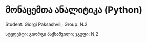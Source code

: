 # მონაცემთა ანალიტიკა (Python)

Student: Giorgi Paksashvili;
Group: N.2

სტუდენტი: გიორგი პაქსაშვილი;
ჯგუფი: N.2
